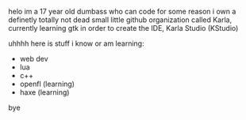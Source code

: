 helo
im a 17 year old dumbass who can code for some reason
i own a definetly totally not dead small little github organization called Karla, currently learning gtk in order to create the IDE, Karla Studio (KStudio)

uhhhh
here is stuff i know or am learning:

- web dev 
- lua
- c++
- openfl (learning)
- haxe (learning)

bye
